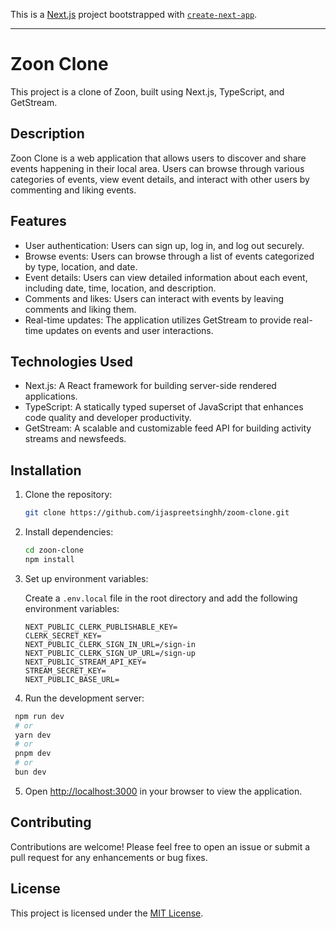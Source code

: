 This is a [Next.js](https://nextjs.org/) project bootstrapped with [`create-next-app`](https://github.com/vercel/next.js/tree/canary/packages/create-next-app).

---

# Zoon Clone

This project is a clone of Zoon, built using Next.js, TypeScript, and GetStream.

## Description

Zoon Clone is a web application that allows users to discover and share events happening in their local area. Users can browse through various categories of events, view event details, and interact with other users by commenting and liking events.

## Features

- User authentication: Users can sign up, log in, and log out securely.
- Browse events: Users can browse through a list of events categorized by type, location, and date.
- Event details: Users can view detailed information about each event, including date, time, location, and description.
- Comments and likes: Users can interact with events by leaving comments and liking them.
- Real-time updates: The application utilizes GetStream to provide real-time updates on events and user interactions.

## Technologies Used

- Next.js: A React framework for building server-side rendered applications.
- TypeScript: A statically typed superset of JavaScript that enhances code quality and developer productivity.
- GetStream: A scalable and customizable feed API for building activity streams and newsfeeds.

## Installation

1. Clone the repository:

   ```bash
   git clone https://github.com/ijaspreetsinghh/zoom-clone.git
   ```

2. Install dependencies:

   ```bash
   cd zoon-clone
   npm install
   ```

3. Set up environment variables:

   Create a `.env.local` file in the root directory and add the following environment variables:

   ```
   NEXT_PUBLIC_CLERK_PUBLISHABLE_KEY=
   CLERK_SECRET_KEY=
   NEXT_PUBLIC_CLERK_SIGN_IN_URL=/sign-in
   NEXT_PUBLIC_CLERK_SIGN_UP_URL=/sign-up
   NEXT_PUBLIC_STREAM_API_KEY=
   STREAM_SECRET_KEY=
   NEXT_PUBLIC_BASE_URL=
   ```

4. Run the development server:

  ```bash
   npm run dev
   # or
   yarn dev
   # or
   pnpm dev
   # or
   bun dev
  ```

5. Open [http://localhost:3000](http://localhost:3000) in your browser to view the application.

## Contributing

Contributions are welcome! Please feel free to open an issue or submit a pull request for any enhancements or bug fixes.

## License

This project is licensed under the [MIT License](LICENSE).

